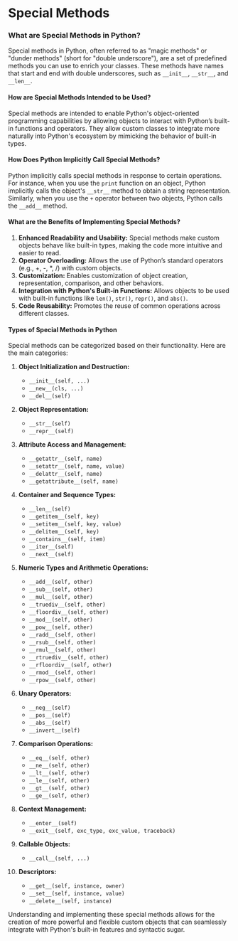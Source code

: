 # Special Methods

### What are Special Methods in Python?
Special methods in Python, often referred to as "magic methods" or "dunder methods" (short for "double underscore"), are a set of predefined methods you can use to enrich your classes. These methods have names that start and end with double underscores, such as `__init__`, `__str__`, and `__len__`.

#### How are Special Methods Intended to be Used?
Special methods are intended to enable Python's object-oriented programming capabilities by allowing objects to interact with Python’s built-in functions and operators. They allow custom classes to integrate more naturally into Python's ecosystem by mimicking the behavior of built-in types.

#### How Does Python Implicitly Call Special Methods?
Python implicitly calls special methods in response to certain operations. For instance, when you use the `print` function on an object, Python implicitly calls the object's `__str__` method to obtain a string representation. Similarly, when you use the `+` operator between two objects, Python calls the `__add__` method.

#### What are the Benefits of Implementing Special Methods?
1. **Enhanced Readability and Usability:** Special methods make custom objects behave like built-in types, making the code more intuitive and easier to read.
2. **Operator Overloading:** Allows the use of Python’s standard operators (e.g., +, -, *, /) with custom objects.
3. **Customization:** Enables customization of object creation, representation, comparison, and other behaviors.
4. **Integration with Python's Built-in Functions:** Allows objects to be used with built-in functions like `len()`, `str()`, `repr()`, and `abs()`.
5. **Code Reusability:** Promotes the reuse of common operations across different classes.

#### Types of Special Methods in Python

Special methods can be categorized based on their functionality. Here are the main categories:

1. **Object Initialization and Destruction:**
   - `__init__(self, ...)`
   - `__new__(cls, ...)`
   - `__del__(self)`

2. **Object Representation:**
   - `__str__(self)`
   - `__repr__(self)`

3. **Attribute Access and Management:**
   - `__getattr__(self, name)`
   - `__setattr__(self, name, value)`
   - `__delattr__(self, name)`
   - `__getattribute__(self, name)`

4. **Container and Sequence Types:**
   - `__len__(self)`
   - `__getitem__(self, key)`
   - `__setitem__(self, key, value)`
   - `__delitem__(self, key)`
   - `__contains__(self, item)`
   - `__iter__(self)`
   - `__next__(self)`

5. **Numeric Types and Arithmetic Operations:**
   - `__add__(self, other)`
   - `__sub__(self, other)`
   - `__mul__(self, other)`
   - `__truediv__(self, other)`
   - `__floordiv__(self, other)`
   - `__mod__(self, other)`
   - `__pow__(self, other)`
   - `__radd__(self, other)`
   - `__rsub__(self, other)`
   - `__rmul__(self, other)`
   - `__rtruediv__(self, other)`
   - `__rfloordiv__(self, other)`
   - `__rmod__(self, other)`
   - `__rpow__(self, other)`

6. **Unary Operators:**
   - `__neg__(self)`
   - `__pos__(self)`
   - `__abs__(self)`
   - `__invert__(self)`

7. **Comparison Operations:**
   - `__eq__(self, other)`
   - `__ne__(self, other)`
   - `__lt__(self, other)`
   - `__le__(self, other)`
   - `__gt__(self, other)`
   - `__ge__(self, other)`

8. **Context Management:**
   - `__enter__(self)`
   - `__exit__(self, exc_type, exc_value, traceback)`

9. **Callable Objects:**
   - `__call__(self, ...)`

10. **Descriptors:**
    - `__get__(self, instance, owner)`
    - `__set__(self, instance, value)`
    - `__delete__(self, instance)`

Understanding and implementing these special methods allows for the creation of more powerful and flexible custom objects that can seamlessly integrate with Python's built-in features and syntactic sugar.